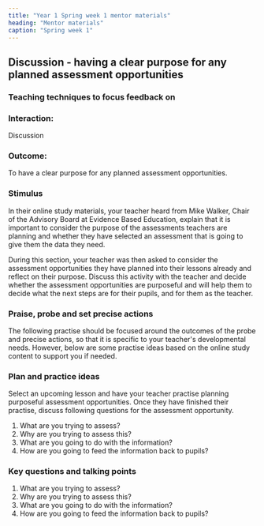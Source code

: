 ```yaml
---
title: "Year 1 Spring week 1 mentor materials"
heading: "Mentor materials"
caption: "Spring week 1"
---
```


## Discussion - having a clear purpose for any planned assessment opportunities

### Teaching techniques to focus feedback on

### Interaction:

Discussion

### Outcome:

To have a clear purpose for any planned assessment opportunities.

### Stimulus

In their online study materials, your teacher heard from Mike Walker, Chair of the Advisory Board at Evidence Based Education, explain that it is important to consider the purpose of the assessments teachers are planning and whether they have selected an assessment that is going to give them the data they need.

During this section, your teacher was then asked to consider the assessment opportunities they have planned into their lessons already and reflect on their purpose. Discuss this activity with the teacher and decide whether the assessment opportunities are purposeful and will help them to decide what the next steps are for their pupils, and for them as the teacher.

### Praise, probe and set precise actions

The following practise should be focused around the outcomes of the probe and precise actions, so that it is specific to your teacher's developmental needs. However, below are some practise ideas based on the online study content to support you if needed.

### Plan and practice ideas

Select an upcoming lesson and have your teacher practise planning purposeful assessment opportunities. Once they have finished their practise, discuss following questions for the assessment opportunity.

1. What are you trying to assess?
2. Why are you trying to assess this?
3. What are you going to do with the information?
4. How are you going to feed the information back to pupils?

### Key questions and talking points

1. What are you trying to assess?
2. Why are you trying to assess this?
3. What are you going to do with the information?
4. How are you going to feed the information back to pupils?
